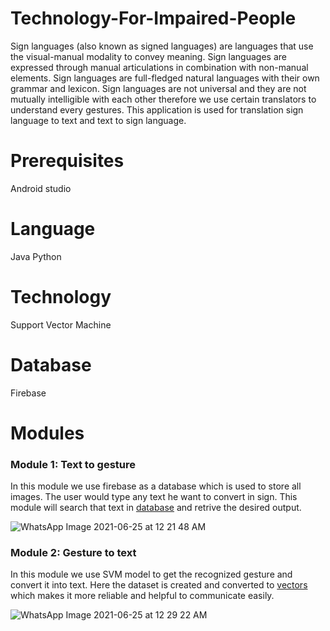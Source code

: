 # Technology-For-Impaired-People

Sign languages (also known as signed languages) are languages that use the visual-manual modality to convey meaning. Sign languages are expressed through manual articulations in combination with non-manual elements. Sign languages are full-fledged natural languages with their own grammar and lexicon. Sign languages are not universal and they are not mutually intelligible with each other therefore we use certain translators to understand every gestures. This application is used for translation sign language to text and text to sign language.

# Prerequisites

Android studio

# Language

Java 
Python

# Technology

Support Vector Machine

# Database

Firebase

# Modules

<h3>Module 1: Text to gesture</h3>

In this module we use firebase as a database which is used to store all images. The user would type any text he want to convert in sign. This module will search that text in <a href="https://console.firebase.google.com/u/0/project/tipapplication-5e879/overview" target="_blank">database</a> and retrive the desired output.

![WhatsApp Image 2021-06-25 at 12 21 48 AM](https://user-images.githubusercontent.com/30021204/123317706-eff4e680-d54b-11eb-94c2-8ba3acb4aaeb.jpeg)

<h3>Module 2: Gesture to text</h3>

In this module we use SVM model to get the recognized gesture and convert it into text. Here the dataset is created and converted to <a href="https://raw.githubusercontent.com/futureeinstein/Technology-For-Impaired-People/master/app/src/main/res/raw/trained.xml" target="_blank">vectors</a> which makes it more reliable and helpful to communicate easily.

![WhatsApp Image 2021-06-25 at 12 29 22 AM](https://user-images.githubusercontent.com/30021204/123318160-89bc9380-d54c-11eb-8e2f-ee47210ea24e.jpeg)



